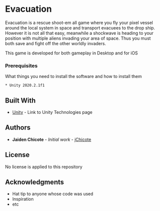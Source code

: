 # Evacuation

Evacuation is a rescue shoot-em all game where you fly your pixel vessel around the local system in space and transport evacuees to the drop ship. However it is not all that easy, meanwhile a shockwave is heading to your position with multiple aliens invading your area of space. Thus you must both save and fight off the other worldly invaders. 

This game is developed for both gameplay in Desktop and for iOS 

### Prerequisites

What things you need to install the software and how to install them

```
* Unity 2020.2.1f1
```

## Built With

* [Unity](https://unity.com/) - Link to Unity Technologies page

## Authors

* **Jaiden Chicote** - *Initial work* - [jChicote](https://github.com/jChicote)

## License

No license is applied to this repository

## Acknowledgments

* Hat tip to anyone whose code was used
* Inspiration
* etc
